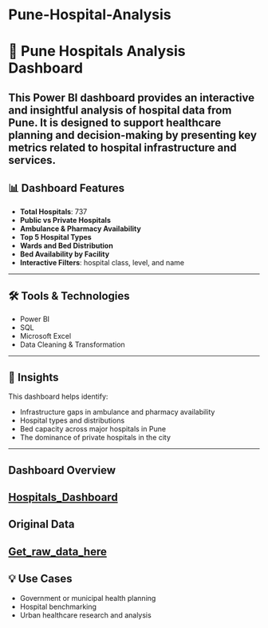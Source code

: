 # Pune-Hospital-Analysis
# 🏥 Pune Hospitals Analysis Dashboard

This Power BI dashboard provides an interactive and insightful analysis of hospital data from Pune. It is designed to support healthcare planning and decision-making by presenting key metrics related to hospital infrastructure and services.
---
## 📊 Dashboard Features

- **Total Hospitals**: 737  
- **Public vs Private Hospitals**  
- **Ambulance & Pharmacy Availability**  
- **Top 5 Hospital Types**  
- **Wards and Bed Distribution**  
- **Bed Availability by Facility**  
- **Interactive Filters**: hospital class, level, and name  
---
## 🛠 Tools & Technologies

- Power BI  
- SQL  
- Microsoft Excel  
- Data Cleaning & Transformation
---
## 📌 Insights

This dashboard helps identify:
- Infrastructure gaps in ambulance and pharmacy availability  
- Hospital types and distributions  
- Bed capacity across major hospitals in Pune  
- The dominance of private hospitals in the city
---

## Dashboard Overview 
[Hospitals_Dashboard](https://github.com/Khushi25-da/Pune-Hospital-Analysis/blob/main/Hospital_Dashboard.png)
---
## Original Data
[Get_raw_data_here](https://github.com/Khushi25-da/Pune-Hospital-Analysis/blob/main/Pune_hospitals_raw_data.csv)
---
## 💡 Use Cases

- Government or municipal health planning  
- Hospital benchmarking  
- Urban healthcare research and analysis
